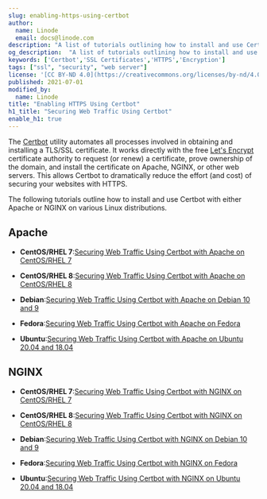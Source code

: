 ```yaml
---
slug: enabling-https-using-certbot
author:
  name: Linode
  email: docs@linode.com
description: "A list of tutorials outlining how to install and use Certbot with Apache on various Linux distributions. Certbot is a tool that automates the process of requesting a signed TLS/SSL certificate through Let’s Encrypt, easily enabling HTTPS on your websites."
og_description:  "A list of tutorials outlining how to install and use Certbot with Apache on various Linux distributions. Certbot is a tool that automates the process of requesting a signed TLS/SSL certificate through Let’s Encrypt, easily enabling HTTPS on your websites."
keywords: ['Certbot','SSL Certificates','HTTPS','Encryption']
tags: ["ssl", "security", "web server"]
license: '[CC BY-ND 4.0](https://creativecommons.org/licenses/by-nd/4.0)'
published: 2021-07-01
modified_by:
  name: Linode
title: "Enabling HTTPS Using Certbot"
h1_title: "Securing Web Traffic Using Certbot"
enable_h1: true
---
```


The [Certbot](https://certbot.eff.org/) utility automates all processes involved in obtaining and installing a TLS/SSL certificate. It works directly with the free [Let's Encrypt](https://letsencrypt.org/) certificate authority to request (or renew) a certificate, prove ownership of the domain, and install the certificate on Apache, NGINX, or other web servers. This allows Certbot to dramatically reduce the effort (and cost) of securing your websites with HTTPS.

The following tutorials outline how to install and use Certbot with either Apache or NGINX on various Linux distributions.

## Apache

- **CentOS/RHEL 7**:[Securing Web Traffic Using Certbot with Apache on CentOS/RHEL 7](/docs/guides/enabling-https-using-certbot-with-apache-on-centos-7)

- **CentOS/RHEL 8**:[Securing Web Traffic Using Certbot with Apache on CentOS/RHEL 8](/docs/guides/enabling-https-using-certbot-with-apache-on-centos-8)

- **Debian**:[Securing Web Traffic Using Certbot with Apache on Debian 10 and 9](/docs/guides/enabling-https-using-certbot-with-apache-on-debian)

- **Fedora**:[Securing Web Traffic Using Certbot with Apache on Fedora](/docs/guides/enabling-https-using-certbot-with-apache-on-fedora)

- **Ubuntu**:[Securing Web Traffic Using Certbot with Apache on Ubuntu 20.04 and 18.04](/docs/guides/enabling-https-using-certbot-with-apache-on-ubuntu)

## NGINX

- **CentOS/RHEL 7**:[Securing Web Traffic Using Certbot with NGINX on CentOS/RHEL 7](/docs/guides/enabling-https-using-certbot-with-nginx-on-centos-7)

- **CentOS/RHEL 8**:[Securing Web Traffic Using Certbot with NGINX on CentOS/RHEL 8](/docs/guides/enabling-https-using-certbot-with-nginx-on-centos-8)

- **Debian**:[Securing Web Traffic Using Certbot with NGINX on Debian 10 and 9](/docs/guides/enabling-https-using-certbot-with-nginx-on-debian)

- **Fedora**:[Securing Web Traffic Using Certbot with NGINX on Fedora](/docs/guides/enabling-https-using-certbot-with-nginx-on-fedora)

- **Ubuntu**:[Securing Web Traffic Using Certbot with NGINX on Ubuntu 20.04 and 18.04](/docs/guides/enabling-https-using-certbot-with-nginx-on-ubuntu)